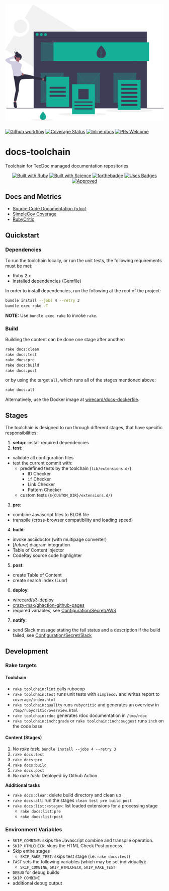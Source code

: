 <h1 align="center">
<a href="https://undraw.co/"><img src="logo/landing_page.svg" alt="Docs Toolchain Logo"></a>
</h1>

[![Github workflow](https://github.com/wirecard/docs-toolchain/workflows/Main/badge.svg)](https://github.com/wirecard/docs-toolchain/actions)
[![Coverage Status](https://coveralls.io/repos/github/wirecard/docs-toolchain/badge.svg?branch=coveralls)](https://coveralls.io/github/wirecard/docs-toolchain?branch=coveralls)
[![Inline docs](http://inch-ci.org/github/wirecard/docs-toolchain.svg?branch=master)](http://inch-ci.org/github/wirecard/docs-toolchain)
[![PRs Welcome](https://img.shields.io/badge/PRs-welcome-brightgreen.svg)](http://makeapullrequest.com)

# docs-toolchain
Toolchain for TecDoc managed documentation repositories

<div align="center">

[![Built with Ruby](https://forthebadge.com/images/badges/made-with-ruby.svg)](https://forthebadge.com) [![Built with Science](https://forthebadge.com/images/badges/built-with-science.svg)](https://forthebadge.com) [![forthebadge](https://forthebadge.com/images/badges/built-with-love.svg)](https://forthebadge.com) [![Uses Badges](https://forthebadge.com/images/badges/uses-badges.svg)](https://forthebadge.com) [![Approved](https://forthebadge.com/images/badges/approved-by-george-costanza.svg)](https://forthebadge.com)

</div>


## Docs and Metrics
* [Source Code Documentation (rdoc)](https://wirecard.github.io/docs-toolchain/rdoc/)
* [SimpleCov Coverage](https://wirecard.github.io/docs-toolchain/coverage/)
* [RubyCritic](https://wirecard.github.io/docs-toolchain/rubycritic)

## Quickstart
### Dependencies
To run the toolchain locally, or run the unit tests, the following requirements must be met:
* Ruby 2.x
* installed dependencies (Gemfile)

In order to install dependencies, run the following at the root of the project:
```bash
bundle install --jobs 4 --retry 3
bundle exec rake -T
```

**NOTE:** Use `bundle exec rake` to invoke `rake`.

### Build
Building the content can be done one stage after another:
```sh
rake docs:clean
rake docs:test
rake docs:pre
rake docs:build
rake docs:post
```

or by using the target `all`, which runs all of the stages mentioned above:
```sh
rake docs:all
```

Alternatively, use the Docker image at [wirecard/docs-dockerfile](https://github.com/wirecard/docs-dockerfile).

## Stages
The toolchain is designed to run through different stages, that have specific responsibilities:
1. **setup**: install required dependencies
2. **test**:
  * validate all configuration files
  * test the current commit with:
    * predefined tests by the toolchain (`lib/extensions.d/`)
      * ID Checker
      * `if` Checker
      * Link Checker
      * Pattern Checker
    * custom tests (`${CUSTOM_DIR}/extensions.d/`)
3. **pre**:
  * combine Javascript files to BLOB file
  * transpile (cross-browser compatibility and loading speed)
4. **build**:
  * invoke asciidoctor (with multipage converter)
  * [*future*] diagram integration
  * Table of Content injector
  * CodeRay source code highlighter
5. **post**:
  * create Table of Content
  * create search index (Lunr)
6. **deploy**:
  * [wirecard/s3-deploy](https://github.com/wirecard/s3-deploy)
  * [crazy-max/ghaction-github-pages](https://github.com/crazy-max/ghaction-github-pages)
  * required variables, see [Configuration/Secret/AWS](#Secret)
7. **notify**:
  * send Slack message stating the fail status and a description if the build failed, see [Configuration/Secret/Slack](#Secret)


## Development
### Rake targets
#### Toolchain
* `rake toolchain:lint` calls rubocop
* `rake toolchain:test` runs unit tests with `simplecov` and writes report to `coverage/index.html`
* `rake toolchain:quality` runs `rubycritic` and generates an overview in `/tmp/rubycritic/overview.html`
* `rake toolchain:rdoc` generates rdoc documentation in `/tmp/rdoc`
* `rake toolchain:inch:grade` or `rake toolchain:inch:suggest` runs `inch` on the code base

#### Content (Stages)
1. _No rake task:_ `bundle install --jobs 4 --retry 3`
2. `rake docs:test`
3. `rake docs:pre`
4. `rake docs:build`
5. `rake docs:post`
6. _No rake task:_ Deployed by Github Action

**Additional tasks**
* `rake docs:clean`: delete build directory and clean up
* `rake docs:all`: run the stages `clean test pre build post`
* `rake docs:list:<stage>`: list loaded extensions for a processing stage
  * `rake docs:list:pre`
  * `rake docs:list:post`


### Environment Variables
* `SKIP_COMBINE`: skips the Javascript combine and transpile operation.
* `SKIP_HTMLCHECK`: skips the HTML Check Post process.
* Skip entire stages
  * `SKIP_RAKE_TEST`: skips test stage (i.e. `rake docs:test`)
* `FAST` sets the following variables (which may be set individually):
  * `SKIP_COMBINE`, `SKIP_HTMLCHECK`, `SKIP_RAKE_TEST`
* `DEBUG` for debug builds
* `SKIP_COMBINE`
* additional debug output


